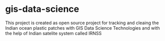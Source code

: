 # gis-data-science
This project is created as open source project for tracking and cleaing the Indian ocean plastic patches with GIS Data Science Technologies and with the help of Indian satelite system called IRNSS
